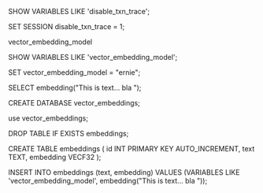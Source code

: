 SHOW VARIABLES LIKE 'disable_txn_trace';

 SET SESSION disable_txn_trace = 1;

vector_embedding_model


SHOW VARIABLES LIKE 'vector_embedding_model';

 SET vector_embedding_model = "ernie";

SELECT embedding("This is text... bla ");

CREATE DATABASE vector_embeddings;

use vector_embeddings;

DROP TABLE IF EXISTS embeddings;

CREATE TABLE embeddings (
  id INT PRIMARY KEY AUTO_INCREMENT,
  text TEXT,
  embedding VECF32
);

INSERT INTO embeddings (text, embedding) VALUES (VARIABLES LIKE 'vector_embedding_model',  embedding("This is text... bla "));
